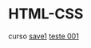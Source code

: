 # HTML-CSS
 curso 
 <a href="https://paulo1707.github.io/HTML-CSS/2trabalho">save1</a>
 <a href="https://paulo1707.github.io/HTML-CSS/exe001">teste 001</a>
